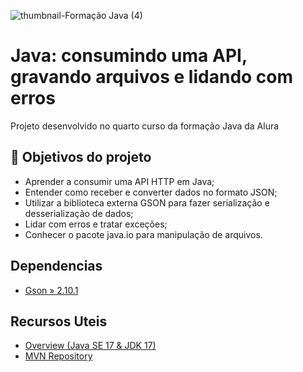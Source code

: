![thumbnail-Formação Java (4)](https://user-images.githubusercontent.com/66698429/226751112-f79aaa28-16c9-4561-8a15-0ac62ec9cb44.png)


# Java: consumindo uma API, gravando arquivos e lidando com erros

Projeto desenvolvido no quarto curso da formação Java da Alura


## 🔨 Objetivos do projeto

- Aprender a consumir uma API HTTP em Java;
- Entender como receber e converter dados no formato JSON; 
- Utilizar a biblioteca externa GSON para fazer serialização e desserialização de dados;
- Lidar com erros e tratar exceções;
- Conhecer o pacote java.io para manipulação de arquivos.

## Dependencias
* [Gson » 2.10.1](https://mvnrepository.com/artifact/com.google.code.gson/gson/2.10.1)

## Recursos Uteis
* [Overview (Java SE 17 & JDK 17)](https://docs.oracle.com/en/java/javase/17/docs/api/)
* [MVN Repository](https://mvnrepository.com/)